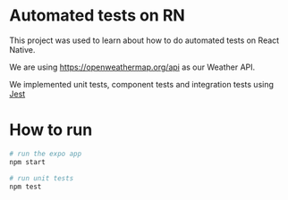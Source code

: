# Automated tests on RN

This project was used to learn about how to do automated tests on React Native.

We are using https://openweathermap.org/api as our Weather API.

We implemented unit tests, component tests and integration tests using [Jest](https://jestjs.io)

# How to run

```sh
# run the expo app
npm start

# run unit tests
npm test
```
